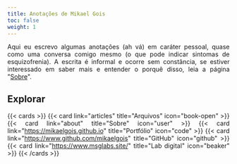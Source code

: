 ```yaml
---
title: Anotações de Mikael Gois
toc: false
weight: 1
---
```


<style>body {text-align: justify}</style>
Aqui eu escrevo algumas anotações (ah vá) em caráter pessoal, 
quase como uma conversa comigo mesmo (o que pode indicar sintomas de esquizofrenia).
A escrita é informal e ocorre sem constância, 
se estiver interessado em saber mais e entender o porquê disso, 
leia a página "[Sobre](about)".

## Explorar

{{< cards >}}
    {{< card link="articles" title="Arquivos" icon="book-open" >}}
    {{< card link="about" title="Sobre" icon="user" >}}
    {{< card link="https://mikaelgois.github.io" title="Portfólio" icon="code" >}}
    {{< card link="https://www.github.com/mikaelgois" title="GitHub" icon="github" >}}
    {{< card link="https://www.msglabs.site/" title="Lab digital" icon="beaker" >}}
{{< /cards >}}

<!-- ## Documentation

For more information, visit [Hextra](https://imfing.github.io/hextra). -->
